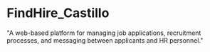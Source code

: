 # FindHire_Castillo
"A web-based platform for managing job applications, recruitment processes, and messaging between applicants and HR personnel."
